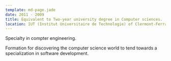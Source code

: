 ```yaml
---
template: md-page.jade
date: 2011 - 2009
title: Equivalent to Two-year university degree in Computer sciences.
location: IUT (Institut Universitaire de Technologie) of Clermont-Ferrand, France.
---
```

Specialty in compter engineering.

Formation for discovering the computer science world to tend towards a specialization in software development.